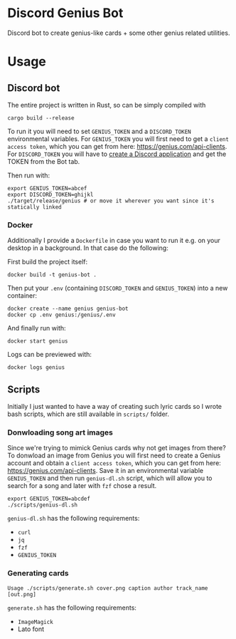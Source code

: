 # Discord Genius Bot
Discord bot to create genius-like cards + some other genius related utilities.

# Usage

## Discord bot
The entire project is written in Rust, so can be simply compiled with

```
cargo build --release
```

To run it you will need to set `GENIUS_TOKEN` and a `DISCORD_TOKEN` environmental variables.
For `GENIUS_TOKEN` you will first need to get a `client access token`, which you can get from here: https://genius.com/api-clients.
For `DISCORD_TOKEN` you will have to [create a Discord application](https://discord.com/developers/applications/) and get the TOKEN from the Bot tab.

Then run with:

```
export GENIUS_TOKEN=abcef
export DISCORD_TOKEN=ghijkl
./target/release/genius # or move it wherever you want since it's statically linked
```

### Docker
Additionally I provide a `Dockerfile` in case you want to run it e.g. on your desktop in a background.
In that case do the following:

First build the project itself:
```
docker build -t genius-bot .
```

Then put your `.env` (containing `DISCORD_TOKEN` and `GENIUS_TOKEN`) into a new container:
```
docker create --name genius genius-bot
docker cp .env genius:/genius/.env
```

And finally run with:
```
docker start genius
```

Logs can be previewed with:
```
docker logs genius
```

## Scripts
Initially I just wanted to have a way of creating such lyric cards so I wrote bash scripts, 
which are still available in `scripts/` folder.

### Donwloading song art images
Since we're trying to mimick Genius cards why not get images from there?
To donwload an image from Genius you will first need to create a Genius account and obtain a 
`client access token`, which you can get from here: https://genius.com/api-clients.
Save it in an environmental variable `GENIUS_TOKEN` and then run `genius-dl.sh` script,
which will allow you to search for a song and later with `fzf` chose a result.

```
export GENIUS_TOKEN=abcdef
./scripts/genius-dl.sh
```

`genius-dl.sh` has the following requirements:
- `curl`
- `jq`
- `fzf`
- `GENIUS_TOKEN`

### Generating cards
```
Usage ./scripts/generate.sh cover.png caption author track_name [out.png]
```

`generate.sh` has the following requirements:
- `ImageMagick`
- Lato font

